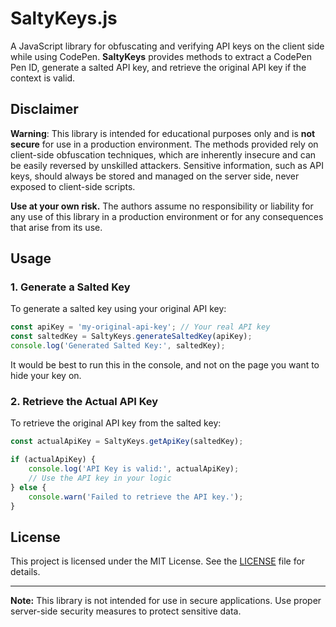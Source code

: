 # SaltyKeys.js

A JavaScript library for obfuscating and verifying API keys on the client side while using CodePen. **SaltyKeys** provides methods to extract a CodePen Pen ID, generate a salted API key, and retrieve the original API key if the context is valid.

## Disclaimer

**Warning**: This library is intended for educational purposes only and is **not secure** for use in a production environment. The methods provided rely on client-side obfuscation techniques, which are inherently insecure and can be easily reversed by unskilled attackers. Sensitive information, such as API keys, should always be stored and managed on the server side, never exposed to client-side scripts.

**Use at your own risk.** The authors assume no responsibility or liability for any use of this library in a production environment or for any consequences that arise from its use.

## Usage

### 1. Generate a Salted Key

To generate a salted key using your original API key:

```js
const apiKey = 'my-original-api-key'; // Your real API key
const saltedKey = SaltyKeys.generateSaltedKey(apiKey);
console.log('Generated Salted Key:', saltedKey);
```

It would be best to run this in the console, and not on the page you want to hide your key on.

### 2. Retrieve the Actual API Key

To retrieve the original API key from the salted key:

```js
const actualApiKey = SaltyKeys.getApiKey(saltedKey);

if (actualApiKey) {
    console.log('API Key is valid:', actualApiKey);
    // Use the API key in your logic
} else {
    console.warn('Failed to retrieve the API key.');
}
```

## License

This project is licensed under the MIT License. See the [LICENSE](LICENSE) file for details.

---

**Note:** This library is not intended for use in secure applications. Use proper server-side security measures to protect sensitive data.
